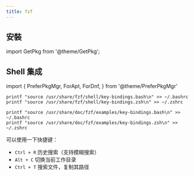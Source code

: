 ```yaml
---
title: fzf
---
```


## 安裝

import GetPkg from '@theme/GetPkg';

<GetPkg name="fzf" dnf apt scoop/>

## Shell 集成

import {
  PreferPkgMgr,
  ForApt,
  ForDnf,
} from '@theme/PreferPkgMgr'

<PreferPkgMgr dnf apt>
<ForDnf>

    printf "source /usr/share/fzf/shell/key-bindings.bash\n" >> ~/.bashrc
    printf "source /usr/share/fzf/shell/key-bindings.zsh\n" >> ~/.zshrc

</ForDnf>
<ForApt>

    printf "source /usr/share/doc/fzf/examples/key-bindings.bash\n" >> ~/.bashrc
    printf "source /usr/share/doc/fzf/examples/key-bindings.zsh\n" >> ~/.zshrc

</ForApt>
</PreferPkgMgr>

可以使用一下快捷键：

- `Ctrl + R` 历史搜索（支持模糊搜索）
- `Alt + C` 切换当前工作目录
- `Ctrl + T` 搜索文件，复制其路径
